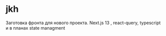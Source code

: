 # jkh
Заготовка фронта для нового проекта. Next.js 13 , react-query, typescript и в планах state managment

